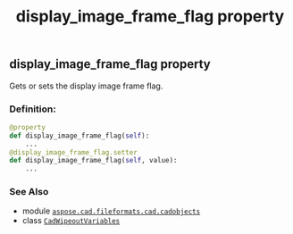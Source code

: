 ﻿---
title: display_image_frame_flag property
second_title: Aspose.CAD for Python via .NET API References
description: 
type: docs
weight: 100
url: /python-net/aspose.cad.fileformats.cad.cadobjects/cadwipeoutvariables/display_image_frame_flag/
is_root: false
---

## display_image_frame_flag property


Gets or sets the display image frame flag.
### Definition:
```python
@property
def display_image_frame_flag(self):
    ...
@display_image_frame_flag.setter
def display_image_frame_flag(self, value):
    ...
```

### See Also
* module [`aspose.cad.fileformats.cad.cadobjects`](../../)
* class [`CadWipeoutVariables`](/cad/python-net/aspose.cad.fileformats.cad.cadobjects/cadwipeoutvariables)
